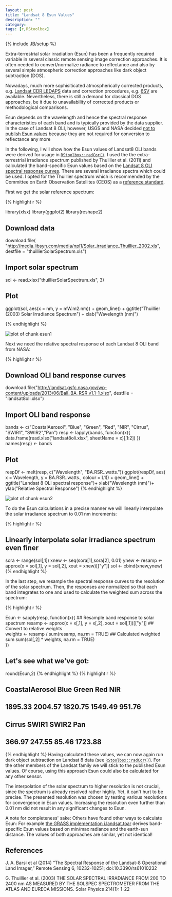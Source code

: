 ```yaml
---
layout: post
title: "Landsat 8 Esun Values"
description: ""
category: 
tags: [r,RStoolbox]
---
```

{% include JB/setup %}


Extra-terrestrial solar irradiation (Esun) has been a frequently required variable in several classic remote sensing image correction approaches. 
It is often needed to convert/normalize radiance to reflectance and also by several simple atmospheric correction approaches like dark object subtraction (DOS).

Nowadays, much more sophisiticated atmospherically corrected products, e.g. [Landsat CDR LEDAPS](http://landsat.usgs.gov/CDR_LSR.php) data
 and correction procedures, e.g. [6SV](http://6s.ltdri.org) are available.
Nevertheless, there is still a demand for classical DOS approaches, be it due to unavailability of corrected products or methodological comparisons. 

Esun depends on the wavelength and hence the spectral response characteristics of each band and is typically provided by the data supplier. 
In the case of Landsat 8 OLI, however, USGS and NASA decided [not to publish Esun values](http://landsat.usgs.gov/ESUN.php) because they are not required for conversion to reflectance any more 

In the following, I will show how the Esun values of Landsat8  OLI bands 
were derived for usage in [`RStoolbox::radCor()`](http://bleutner.github.io/RStoolbox/rstbx-docu/radCor.html).
I used the the extra-terrestrial irradiance spectrum published by Thuillier et al. (2011) and calculated the band-specific Esun 
values based on the [Landsat 8 OLI spectral response curves](http://landsat.gsfc.nasa.gov/?p=5779).
There are several irradiance spectra which could be used. 
I opted for the Thuillier spectrum which is recommended by the Committee on Earth Observation Satellites (CEOS) 
as a [reference standard](https://eocalibration.wordpress.com/2006/12/15/ceos-recommended-solar-irradiance-spectrum-for-use-in-earth-observation-applications/).


First we get the solar reference spectrum:

 
{% highlight r %} 

 library(xlsx)
 library(ggplot2)
 library(reshape2)
 
 ## Download data
 download.file(
   "http://media.libsyn.com/media/npl1/Solar_irradiance_Thuillier_2002.xls",
    destfile = "thuillierSolarSpectrum.xls")
 
 ## Import solar spectrum
 sol <- read.xlsx("thuillierSolarSpectrum.xls", 3)
 
 ## Plot
 ggplot(sol, aes(x = nm, y = mW.m2.nm)) + geom_line() +
    ggtitle("Thuillier (2003) Solar Irradiance Spectrum") +
    xlab("Wavelength (nm)") 

{% endhighlight %}
 
 ![plot of chunk esun1]({{BASE_PATH}}/assets/knitFigs/esun1-1.png) 

Next we need the relative spectral response of each Landsat 8 OLI band from NASA:


{% highlight r %} 

## Download OLI band response curves
download.file("http://landsat.gsfc.nasa.gov/wp-content/uploads/2013/06/Ball_BA_RSR.v1.1-1.xlsx", destfile = "landsat8oli.xlsx")

## Import OLI band response
bands <- c("CoastalAerosol", "Blue", "Green", "Red", "NIR", "Cirrus", "SWIR1", "SWIR2","Pan")
resp <- lapply(bands, function(x){
            data.frame(read.xlsx("landsat8oli.xlsx", sheetName = x)[,1:2])
        })
names(resp) <- bands

## Plot
respDf <- melt(resp, c("Wavelength", "BA.RSR..watts."))
ggplot(respDf, aes( x = Wavelength, y = BA.RSR..watts., colour = L1)) +
    geom_line() + ggtitle("Landsat 8 OLI spectral response")+
    xlab("Wavelength (nm)")+
    ylab("Relative Spectral Response")
{% endhighlight %}

![plot of chunk esun2]({{BASE_PATH}}/assets/knitFigs/esun2-1.png) 


To do the Esun calculations in a precise manner we will linearly interpolate the solar irradiance spectrum to 0.01 nm increments: 


{% highlight r %} 

## Linearly interpolate solar irradiance spectrum even finer
sora <- range(sol[,1])
xnew <- seq(sora[1],sora[2], 0.01)
ynew <- resamp  <- approx(x = sol[,1], y = sol[,2], xout = xnew)[["y"]]
sol  <- cbind(xnew,ynew)
{% endhighlight %}

In the last step, we resample the spectral response curves to the resolution of the solar spectrum.
Then, the responses are normalized so that each band integrates to one and used to calculate the weighted sum across the spectrum:  


{% highlight r %} 

Esun <- sapply(resp, function(x){
            ## Resample band response to solar spectrum
            resamp  <- approx(x = x[,1], y = x[,2], xout = sol[,1])[["y"]]
            ## Convert to relative weights  
            weights <- resamp / sum(resamp, na.rm = TRUE)
            ## Calculated weighted sum
            sum(sol[,2] * weights, na.rm = TRUE)            
        })

## Let's see what we've got:
round(Esun,2) 
{% endhighlight %}
{% highlight r %} 
## CoastalAerosol           Blue          Green            Red            NIR 
##        1895.33        2004.57        1820.75        1549.49         951.76 
##         Cirrus          SWIR1          SWIR2            Pan 
##         366.97         247.55          85.46        1723.88
{% endhighlight %}
Having calculated these values, we can now again run dark object subtraction on Landsat 8 data (see [`RStoolbox::radCor()`](http://bleutner.github.io/RStoolbox/rstbx-docu/radCor.html)). 
For the other members of the Landsat family we will stick to the published Esun values. 
Of course, using this approach Esun could also be calculated for any other sensor.

The interpolation of the solar spectrum to higher resolution is not crucial, since the spectrum is already resolved rather highly.
Yet, it can't hurt to be precise. The presented resolution was chosen by testing various resolutions for convergence in Esun values. 
Increasing the resolution even further than 0.01 nm did not result in any significant changes to Esun.  
 
A note for completeness' sake: Others have found other ways to calculate Esun: 
For example [the GRASS implementation i.landsat.toar](https://grass.osgeo.org/grass71/manuals/i.landsat.toar.html) derives band-specific Esun values based on min/max radiance and the earth-sun distance. 
The values of both approaches are similar, yet not identical!

 
## References 
 
J. A. Barsi et al (2014) “The Spectral Response of the Landsat-8 Operational Land Imager,” 
Remote Sensing 6, 10232-10251; doi:10.3390/rs61010232
 
G. Thuillier et al. (2003) 
THE SOLAR SPECTRAL IRRADIANCE FROM 200 TO 2400 nm AS MEASURED BY THE SOLSPEC SPECTROMETER FROM THE ATLAS AND EURECA MISSIONS. 
Solar Physics 214(1): 1-22
